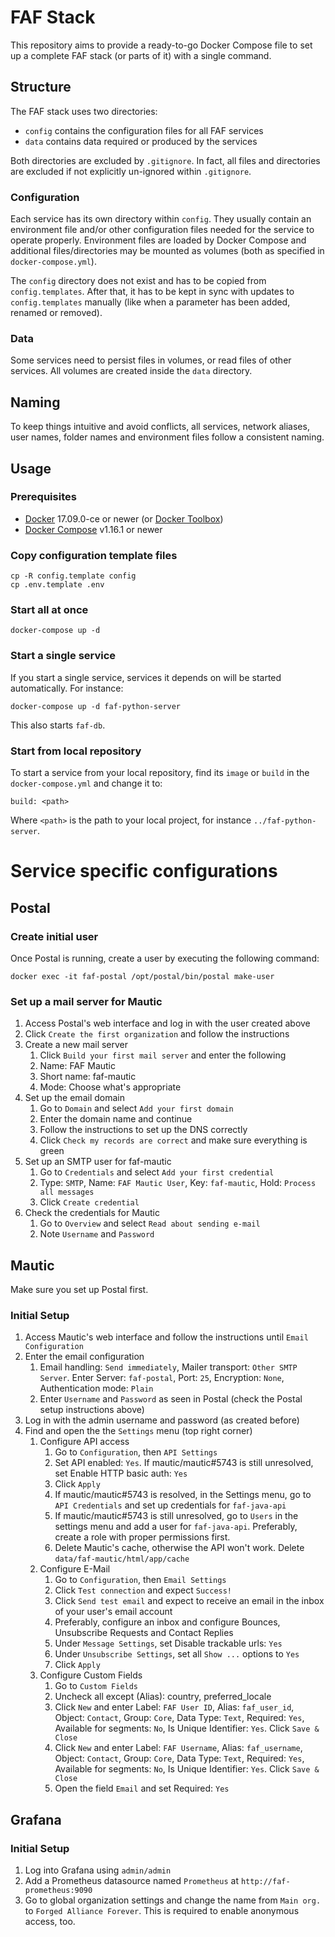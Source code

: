 # FAF Stack

This repository aims to provide a ready-to-go Docker Compose file to set up a complete FAF stack (or parts of it) with
a single command.

## Structure

The FAF stack uses two directories:

* `config` contains the configuration files for all FAF services
* `data` contains data required or produced by the services

Both directories are excluded by `.gitignore`. In fact, all files and directories are excluded if not explicitly un-ignored within `.gitignore`.

### Configuration

Each service has its own directory within `config`. They usually contain an environment file and/or other configuration
files needed for the service to operate properly. Environment files are loaded by Docker Compose and additional
files/directories may be mounted as volumes (both as specified in `docker-compose.yml`).

The `config` directory does not exist and has to be copied from `config.templates`. After that, it has to be kept in sync
with updates to `config.templates` manually (like when a parameter has been added, renamed or removed).

### Data

Some services need to persist files in volumes, or read files of other services. All volumes are created inside 
the `data` directory.

## Naming

To keep things intuitive and avoid conflicts, all services, network aliases, user names, folder names and environment files follow a
consistent naming.

## Usage

### Prerequisites

* [Docker](https://github.com/docker/docker/releases) 17.09.0-ce or newer (or [Docker Toolbox](https://github.com/docker/toolbox/releases))
* [Docker Compose](https://github.com/docker/compose/releases) v1.16.1 or newer

### Copy configuration template files

    cp -R config.template config
    cp .env.template .env

### Start all at once

    docker-compose up -d

### Start a single service

If you start a single service, services it depends on will be started automatically. For instance:

    docker-compose up -d faf-python-server

This also starts `faf-db`.

### Start from local repository

To start a service from your local repository, find its `image` or `build` in the `docker-compose.yml` and change it to:

    build: <path>

Where `<path>` is the path to your local project, for instance `../faf-python-server`.

# Service specific configurations

## Postal

### Create initial user

Once Postal is running, create a user by executing the following command:
```
docker exec -it faf-postal /opt/postal/bin/postal make-user
```

### Set up a mail server for Mautic

1. Access Postal's web interface and log in with the user created above
1. Click `Create the first organization` and follow the instructions
1. Create a new mail server
    1. Click `Build your first mail server` and enter the following
    1. Name: FAF Mautic
    1. Short name: faf-mautic
    1. Mode: Choose what's appropriate
1. Set up the email domain
    1. Go to `Domain` and select `Add your first domain`
    1. Enter the domain name and continue
    1. Follow the instructions to set up the DNS correctly
    1. Click `Check my records are correct` and make sure everything is green
1. Set up an SMTP user for faf-mautic
    1. Go to `Credentials` and select `Add your first credential`
    1. Type: `SMTP`, Name: `FAF Mautic User`, Key: `faf-mautic`, Hold: `Process all messages`
    1. Click `Create credential`
1. Check the credentials for Mautic
    1. Go to `Overview` and select `Read about sending e-mail`
    1. Note `Username` and `Password`

## Mautic

Make sure you set up Postal first.

### Initial Setup

1. Access Mautic's web interface and follow the instructions until `Email Configuration` 
1. Enter the email configuration
    1. Email handling: `Send immediately`, Mailer transport: `Other SMTP Server`. Enter Server: `faf-postal`, Port: `25`, Encryption: `None`, Authentication mode: `Plain`
    1. Enter `Username` and `Password` as seen in Postal (check the Postal setup instructions above) 
1. Log in with the admin username and password (as created before)
1. Find and open the the `Settings` menu (top right corner)
    1. Configure API access
        1. Go to `Configuration`, then `API Settings`
        1. Set API enabled: `Yes`. If mautic/mautic#5743 is still unresolved, set Enable HTTP basic auth: `Yes`
        1. Click `Apply`
        1. If mautic/mautic#5743 is resolved, in the Settings menu, go to `API Credentials` and set up credentials for `faf-java-api`
        1. If mautic/mautic#5743 is still unresolved, go to `Users` in the settings menu and add a user for `faf-java-api`. Preferably, create a role with proper permissions first.
        1. Delete Mautic's cache, otherwise the API won't work. Delete `data/faf-mautic/html/app/cache`
    1. Configure E-Mail
        1. Go to `Configuration`, then `Email Settings`
        1. Click `Test connection` and expect `Success!`
        1. Click `Send test email` and expect to receive an email in the inbox of your user's email account
        1. Preferably, configure an inbox and configure Bounces, Unsubscribe Requests and Contact Replies
        1. Under `Message Settings`, set Disable trackable urls: `Yes`
        1. Under `Unsubscribe Settings`, set all `Show ...` options to `Yes`
        1. Click `Apply`
    1. Configure Custom Fields
        1. Go to `Custom Fields`
        1. Uncheck all except (Alias): country, preferred_locale
        1. Click `New` and enter Label: `FAF User ID`, Alias: `faf_user_id`, Object: `Contact`, Group: `Core`, Data Type: `Text`, Required: `Yes`, Available for segments: `No`, Is Unique Identifier: `Yes`. Click `Save & Close`
        1. Click `New` and enter Label: `FAF Username`, Alias: `faf_username`, Object: `Contact`, Group: `Core`, Data Type: `Text`, Required: `Yes`, Available for segments: `No`, Is Unique Identifier: `Yes`. Click `Save & Close`
        1. Open the field `Email` and set Required: `Yes`
        
## Grafana

### Initial Setup

1. Log into Grafana using `admin/admin`
1. Add a Prometheus datasource named `Prometheus` at `http://faf-prometheus:9090`
1. Go to global organization settings and change the name from `Main org.` to `Forged Alliance Forever`. This is 
required to enable anonymous access, too.
 
